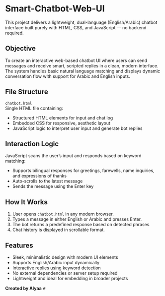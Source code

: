 # Smart-Chatbot-Web-UI

This project delivers a lightweight, dual-language (English/Arabic) chatbot interface built purely with HTML, CSS, and JavaScript — no backend required.

## Objective
To create an interactive web-based chatbot UI where users can send messages and receive smart, scripted replies in a clean, modern interface. The system handles basic natural language matching and displays dynamic conversation flow with support for Arabic and English inputs.

## File Structure
`chatbot.html`  
Single HTML file containing:
- Structured HTML elements for input and chat log  
- Embedded CSS for responsive, aesthetic layout  
- JavaScript logic to interpret user input and generate bot replies

## Interaction Logic
JavaScript scans the user’s input and responds based on keyword matching:
- Supports bilingual responses for greetings, farewells, name inquiries, and expressions of thanks  
- Auto-scrolls to the latest message  
- Sends the message using the Enter key

## How It Works
1. User opens `chatbot.html` in any modern browser.  
2. Types a message in either English or Arabic and presses Enter.  
3. The bot returns a predefined response based on detected phrases.  
4. Chat history is displayed in scrollable format.

## Features
- Sleek, minimalistic design with modern UI elements  
- Supports English/Arabic input dynamically  
- Interactive replies using keyword detection  
- No external dependencies or server setup required  
- Lightweight and ideal for embedding in broader projects

**Created by Alyaa ⭐**

